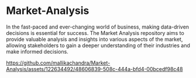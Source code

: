 # Market-Analysis
In the fast-paced and ever-changing world of business, making data-driven decisions is essential for success. The Market Analysis repository aims to provide valuable analysis and insights into various aspects of the market, allowing stakeholders to gain a deeper understanding of their industries and make informed decisions.


https://github.com/mallikachandra/Market-Analysis/assets/122634492/48606839-508c-444a-bfd4-00bcedf98c48


